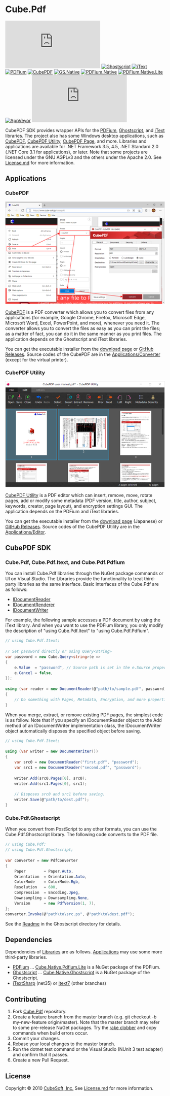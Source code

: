 Cube.Pdf
====

[![Core](https://badgen.net/nuget/v/cube.pdf?label=core)](https://www.nuget.org/packages/cube.pdf/)
[![Ghostscript](https://badgen.net/nuget/v/cube.pdf.ghostscript?label=gs)](https://www.nuget.org/packages/cube.pdf.ghostscript/)
[![iText](https://badgen.net/nuget/v/cube.pdf.itext?label=itext)](https://www.nuget.org/packages/cube.pdf.itext/)
[![PDFium](https://badgen.net/nuget/v/cube.pdf.pdfium?label=pdfium)](https://www.nuget.org/packages/cube.pdf.pdfium/)
[![CubePDF](https://badgen.net/nuget/v/cube.pdf.converter?label=cubepdf)](https://www.nuget.org/packages/cube.pdf.converter/)
[![GS.Native](https://badgen.net/nuget/v/cube.native.ghostscript?label=gs.native)](https://www.nuget.org/packages/cube.native.ghostscript/)
[![PDFium.Native](https://badgen.net/nuget/v/cube.native.pdfium?label=pdfium.native)](https://www.nuget.org/packages/cube.native.pdfium/)
[![PDFium.Native.Lite](https://badgen.net/nuget/v/cube.native.pdfium.lite?label=pdfium.native.lite)](https://www.nuget.org/packages/cube.native.pdfium.lite/)
[![AppVeyor](https://badgen.net/appveyor/ci/clown/cube-pdf)](https://ci.appveyor.com/project/clown/cube-pdf)
[![Codecov](https://badgen.net/codecov/c/github/cube-soft/cube.pdf)](https://codecov.io/gh/cube-soft/cube.pdf)

CubePDF SDK provides wrapper APIs for the [PDFium](https://pdfium.googlesource.com/pdfium/), [Ghostscript](https://www.ghostscript.com/), and [iText](https://itextpdf.com/) libraries. The project also has some Windows desktop applications, such as [CubePDF](https://www.cube-soft.jp/cubepdf/), [CubePDF Utility](https://www.cube-soft.jp/cubepdfutility/), [CubePDF Page](https://www.cube-soft.jp/cubepdfpage/), and more. Libraries and applications are available for .NET Framework 3.5, 4.5, .NET Standard 2.0 (.NET Core 3.1 for applications), or later. Note that some projects are licensed under the GNU AGPLv3 and the others under the Apache 2.0. See [License.md](https://github.com/cube-soft/Cube.Pdf/blob/master/License.md) for more information.

## Applications

### CubePDF

![Screenshot](https://raw.githubusercontent.com/cube-soft/Cube.Assets/master/cubepdf/overview.en.png)

[CubePDF](https://www.cube-soft.jp/cubepdf/) is a PDF converter which allows you to convert files from any applications (for example, Google Chrome, Firefox, Microsoft Edge, Microsoft Word, Excel, PowerPoint, and more), whenever you need it. The converter allows you to convert the files as easy as you can print the files; as a matter of fact, you can do it in the same manner as you print files. The application depends on the Ghostscript and iText libraries.

You can get the executable installer from the [download page](https://www.cube-soft.jp/cubepdf/) or [GitHub Releases](https://github.com/cube-soft/Cube.Pdf/releases).
Source codes of the CubePDF are in the [Applications/Converter](https://github.com/cube-soft/Cube.Pdf/tree/master/Applications/Converter) (except for the virtual printer).

### CubePDF Utility

![Screenshot](https://raw.githubusercontent.com/cube-soft/Cube.Assets/master/cubepdfutility/overview.en.png)

[CubePDF Utility](https://www.cube-soft.jp/cubepdfutility/) is a PDF editor which can insert, remove, move, rotate pages, add or modify some metadata (PDF version, title, author, subject, keywords, creator, page layout), and encryption settings GUI. The application depends on the PDFium and iText libraries.

You can get the executable installer from the [download page](https://www.cube-soft.jp/cubepdfutility/) (Japanese) or [GitHub Releases](https://github.com/cube-soft/Cube.Pdf/releases). Source codes of the CubePDF Utility are in the [Applications/Editor](https://github.com/cube-soft/Cube.Pdf/tree/master/Applications/Editor).

## CubePDF SDK

### Cube.Pdf, Cube.Pdf.Itext, and Cube.Pdf.Pdfium

You can install Cube.Pdf libraries through the NuGet package commands or UI on Visual Studio.
The Libraries provide the functionality to treat third-party libraries as the same interface.
Basic interfaces of the Cube.Pdf are as follows:

* [IDocumentReader](https://github.com/cube-soft/Cube.Pdf/blob/master/Libraries/Core/Sources/IDocumentReader.cs)
* [IDocumentRenderer](https://github.com/cube-soft/Cube.Pdf/blob/master/Libraries/Core/Sources/IDocumentRenderer.cs)
* [IDocumentWriter](https://github.com/cube-soft/Cube.Pdf/blob/master/Libraries/Core/Sources/IDocumentWriter.cs)

For example, the following sample accesses a PDF document by using the iText library.
And when you want to use the PDFium library, you only modify the description of "using Cube.Pdf.Itext" to "using Cube.Pdf.Pdfium".

```cs
// using Cube.Pdf.Itext;

// Set password directly or using Query<string>
var password = new Cube.Query<string>(e =>
{
    e.Value  = "password", // Source path is set in the e.Source property.
    e.Cancel = false,
});

using (var reader = new DocumentReader(@"path/to/sample.pdf", password))
{
    // Do something with Pages, Metadata, Encryption, and more properties.
}
```

When you merge, extract, or remove existing PDF pages, the simplest code is as follow.
Note that if you specify an IDocumentReader object to the Add method of an IDocumentWriter implementation class, the IDocumentWriter object automatically disposes the specified object before saving.

```cs
// using Cube.Pdf.Itext;

using (var writer = new DocumentWriter())
{
    var src0 = new DocumentReader("first.pdf", "password");
    var src1 = new DocumentReader("second.pdf", "password");

    writer.Add(src0.Pages[0], src0);
    writer.Add(src1.Pages[0], src1);

    // Disposes src0 and src1 before saving.
    writer.Save(@"path/to/dest.pdf");
}
```

### Cube.Pdf.Ghostscript

When you convert from PostScript to any other formats, you can use the Cube.Pdf.Ghostscript library.
The following code converts to the PDF file.

```cs
// using Cube.Pdf;
// using Cube.Pdf.Ghostscript;

var converter = new PdfConverter
{
    Paper        = Paper.Auto,
    Orientation  = Orientation.Auto,
    ColorMode    = ColorMode.Rgb,
    Resolution   = 600,
    Compression  = Encoding.Jpeg,
    Downsampling = Downsampling.None,
    Version      = new PdfVersion(1, 7),
};
converter.Invoke(@"path\to\src.ps", @"path\to\dest.pdf");
```

See the [Readme](https://github.com/cube-soft/Cube.Pdf/blob/master/Libraries/Ghostscript/Readme.md) in the Ghostscript directory for details.

## Dependencies

Dependencies of [Libraries](https://github.com/cube-soft/Cube.Pdf/tree/master/Libraries) are as follows. [Applications](https://github.com/cube-soft/Cube.Pdf/tree/master/Applications) may use some more third-party libraries.

* [PDFium](https://pdfium.googlesource.com/pdfium/) ... [Cube.Native.Pdfium.Lite](https://www.nuget.org/packages/Cube.Native.Pdfium.Lite) is a NuGet package of the PDFium.
* [Ghostscript](https://www.ghostscript.com/) ... [Cube.Native.Ghostscript](https://www.nuget.org/packages/Cube.Native.Ghostscript) is a NuGet package of the Ghostscript.
* [iTextSharp](https://www.nuget.org/packages/iTextSharp/) (net35) or [itext7](https://www.nuget.org/packages/itext7/) (other branches)

## Contributing

1. Fork [Cube.Pdf](https://github.com/cube-soft/Cube.Pdf/fork) repository.
2. Create a feature branch from the master branch (e.g. git checkout -b my-new-feature origin/master). Note that the master branch may refer to some pre-release NuGet packages. Try the [rake clobber](https://github.com/cube-soft/Cube.Pdf/blob/master/Rakefile) and copy commands when build errors occur.
3. Commit your changes.
4. Rebase your local changes to the master branch.
5. Run the dotnet test command or the Visual Studio (NUnit 3 test adapter) and confirm that it passes.
6. Create a new Pull Request.

## License
 
Copyright © 2010 [CubeSoft, Inc.](https://www.cube-soft.jp/)
See [License.md](https://github.com/cube-soft/Cube.Pdf/blob/master/License.md) for more information.
